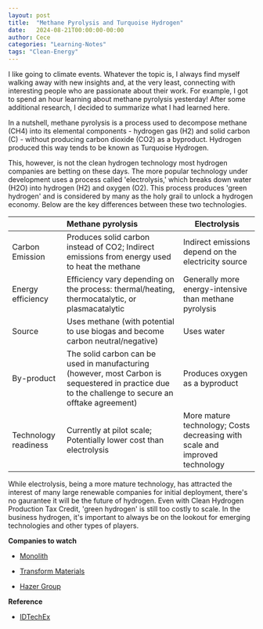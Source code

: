 ```yaml
---
layout: post
title:  "Methane Pyrolysis and Turquoise Hydrogen"
date:   2024-08-21T00:00:00-00:00
author: Cece
categories: "Learning-Notes"
tags: "Clean-Energy"
---
```


I like going to climate events. Whatever the topic is, I always find myself walking away with new insights and, at the very least, connecting with interesting people who are passionate about their work. For example, I got to spend an hour learning about methane pyrolysis yesterday! After some additional research, I decided to summarize what I had learned here.

In a nutshell, methane pyrolysis is a process used to decompose methane (CH4) into its elemental components - hydrogen gas (H2) and solid carbon (C) - without producing carbon dioxide (CO2) as a byproduct. Hydrogen produced this way tends to be known as Turquoise Hydrogen.

This, however, is not the clean hydrogen technology most hydrogen companies are betting on these days. The more popular technology under development uses a process called 'electrolysis,' which breaks down water (H2O) into hydrogen (H2) and oxygen (O2). This process produces 'green hydrogen' and is considered by many as the holy grail to unlock a hydrogen economy. Below are the key differences between these two technologies.

|                      | Methane pyrolysis                                            | Electrolysis                                                 |
| -------------------- | :----------------------------------------------------------- | ------------------------------------------------------------ |
| Carbon Emission      | Produces solid carbon instead of CO2; Indirect emissions from energy used to heat the methane | Indirect emissions depend on the electricity source          |
| Energy efficiency    | Efficiency vary depending on the process: thermal/heating, thermocatalytic, or plasmacatalytic | Generally more energy-intensive than methane pyrolysis       |
| Source               | Uses methane (with potential to use biogas and become carbon neutral/negative) | Uses water                                                   |
| By-product           | The solid carbon can be used in manufacturing (however, most Carbon is sequestered in practice due to the challenge to secure an offtake agreement) | Produces oxygen as a byproduct                               |
| Technology readiness | Currently at pilot scale; Potentially lower cost than electrolysis | More mature technology; Costs decreasing with scale and improved technology |

While electrolysis, being a more mature technology, has attracted the interest of many large renewable companies for initial deployment, there's no gaurantee it will be the future of hydrogen. Even with Clean Hydrogen Production Tax Credit, 'green hydrogen' is still too costly to scale. In the business hydrogen, it's important to always be on the lookout for emerging technologies and other types of players.

**Companies to watch**

- [Monolith](https://monolith-corp.com/)

- [Transform Materials](https://www.transformmaterials.com/)

- [Hazer Group](https://hazergroup.com.au/)



**Reference**

- [IDTechEx](https://www.idtechex.com/en/research-article/methane-pyrolysis-unlocking-the-potential-of-turquoise-hydrogen/29395)

